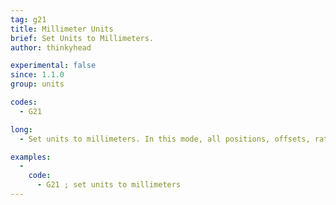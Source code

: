 ```yaml
---
tag: g21
title: Millimeter Units
brief: Set Units to Millimeters.
author: thinkyhead

experimental: false
since: 1.1.0
group: units

codes:
  - G21

long:
  - Set units to millimeters. In this mode, all positions, offsets, rates, accelerations, etc., specified in GCode parameters are interpreted as millimeters.

examples:
  -
    code:
      - G21 ; set units to millimeters
---
```

